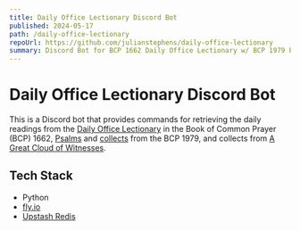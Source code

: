 ```yaml
---
title: Daily Office Lectionary Discord Bot
published: 2024-05-17
path: /daily-office-lectionary
repoUrl: https://github.com/julianstephens/daily-office-lectionary
summary: Discord Bot for BCP 1662 Daily Office Lectionary w/ BCP 1979 Psalter and Collects
---
```


# Daily Office Lectionary Discord Bot

This is a Discord bot that provides commands for retrieving the daily readings from the [Daily Office Lectionary](https://www.theodramatist.com/posts/on-praying-through-the-bible-in-a-year) in the Book of Common Prayer (BCP) 1662, [Psalms](https://www.bcponline.org/Psalter/psalter.html) and [collects](https://www.bcponline.org/Collects/seasonsc.html) from the BCP 1979, and collects from [A Great Cloud of Witnesses](https://www.episcopalchurch.org/wp-content/uploads/sites/2/2021/01/lm_great_cloud_of_witnesses.pdf).

## Tech Stack
- Python
- [fly.io](https://fly.io/)
- [Upstash Redis](https://upstash.com/docs/redis/overall/getstarted)

